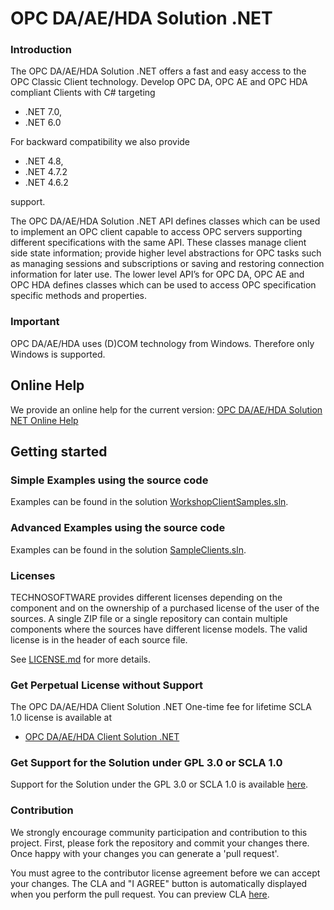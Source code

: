 # OPC DA/AE/HDA Solution .NET

### Introduction
The OPC DA/AE/HDA Solution .NET offers a fast and easy access to the OPC Classic Client technology. Develop OPC DA, OPC AE and OPC HDA compliant Clients with C# targeting 

 * .NET 7.0,
 * .NET 6.0
 
For backward compatibility we also provide 

 * .NET 4.8, 
 * .NET 4.7.2 
 * .NET 4.6.2 
 
support.

The OPC DA/AE/HDA  Solution .NET API defines classes which can be used to implement an OPC client capable to access OPC servers supporting different specifications with the same API. These classes manage client side state information; provide higher level abstractions for OPC tasks such as managing sessions and subscriptions or saving and restoring connection information for later use. The lower level API’s for OPC DA, OPC AE and OPC HDA defines classes which can be used to access OPC specification specific methods and properties.

### Important
OPC DA/AE/HDA uses (D)COM technology from Windows. Therefore only Windows is supported.

## Online Help

We provide an online help for the current version: [OPC DA/AE/HDA Solution NET Online Help](https://technosoftware.com/help/OPCDaAeHdaClientSolutionNet/20/)

## Getting started

### Simple Examples using the source code

Examples can be found in the solution [WorkshopClientSamples.sln](/WorkshopClientSamples.sln).

### Advanced Examples using the source code

Examples can be found in the solution [SampleClients.sln](/SampleClients.sln).

### Licenses
TECHNOSOFTWARE provides different licenses depending on the component and on the ownership of a purchased license of the user of the sources. A single ZIP file or a single repository can contain multiple components where the sources have different license models. The valid license is in the header of each source file.

See [LICENSE.md](LICENSE.md) for more details.

### Get Perpetual License without Support

The OPC DA/AE/HDA Client Solution .NET One-time fee for lifetime SCLA 1.0 license is available at

 * [OPC DA/AE/HDA Client Solution .NET](https://technosoftware.com/product/opc-daaehda-client-solution-net/)

### Get Support for the Solution under GPL 3.0 or SCLA 1.0

Support for the Solution under the GPL 3.0 or SCLA 1.0 is available [here](https://github.com/technosoftware-gmbh/opcdaaehda-solution-net/issues).

### Contribution

We strongly encourage community participation and contribution to this project. First, please fork the repository and commit your changes there. Once happy with your changes you can generate a 'pull request'.

You must agree to the contributor license agreement before we can accept your changes. The CLA and "I AGREE" button is automatically displayed when you perform the pull request. You can preview CLA [here](https://cla-assistant.io/technosoftware-gmbh/opcdaaehda-solution-net).

